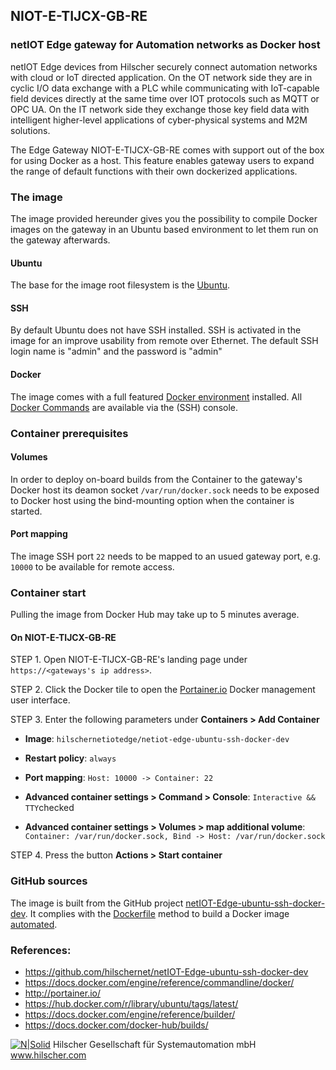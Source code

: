 ## NIOT-E-TIJCX-GB-RE
### netIOT Edge gateway for Automation networks as Docker host

netIOT Edge devices from Hilscher securely connect automation networks with cloud or IoT directed application. On the OT network side they are in cyclic I/O data exchange with a PLC while communicating with IoT-capable field devices directly at the same time over IOT protocols such as MQTT or OPC UA. On the IT network side they exchange those key field data with intelligent higher-level applications of cyber-physical systems and M2M solutions.

The Edge Gateway NIOT-E-TIJCX-GB-RE comes with support out of the box for using Docker as a host. This feature enables gateway users to expand the range of default functions with their own dockerized applications. 

### The image

The image provided hereunder gives you the possibility to compile Docker images on the gateway in an Ubuntu based environment to let them run on the gateway afterwards.

#### Ubuntu

The base for the image root filesystem is the [Ubuntu](https://hub.docker.com/r/library/ubuntu/tags/latest/).

#### SSH 

By default Ubuntu does not have SSH installed. SSH is activated in the image for an improve usability from remote over Ethernet. The default SSH login name is "admin" and the password is "admin"

#### Docker

The image comes with a full featured [Docker environment](https://www.docker.com/) installed. All [Docker Commands](https://docs.docker.com/engine/reference/commandline/docker/) are available via the (SSH) console. 

### Container prerequisites
#### Volumes

In order to deploy on-board builds from the Container to the gateway's Docker host its deamon socket `/var/run/docker.sock` needs to be exposed to Docker host using the bind-mounting option when the container is started.

#### Port mapping

The image SSH port `22` needs to be mapped to an usued gateway port, e.g. `10000` to be available for remote access.

### Container start

Pulling the image from Docker Hub may take up to 5 minutes average. 

#### On NIOT-E-TIJCX-GB-RE

STEP 1. Open NIOT-E-TIJCX-GB-RE's landing page under `https://<gateways's ip address>`. 

STEP 2. Click the Docker tile to open the [Portainer.io](http://portainer.io/) Docker management user interface. 

STEP 3. Enter the following parameters under **Containers > Add Container**

* **Image**: `hilschernetiotedge/netiot-edge-ubuntu-ssh-docker-dev`

* **Restart policy**: `always`

* **Port mapping**: `Host: 10000 -> Container: 22`

* **Advanced container settings > Command > Console**: `Interactive && TTY`checked

* **Advanced container settings > Volumes > map additional volume**: `Container: /var/run/docker.sock, Bind -> Host: /var/run/docker.sock `

STEP 4. Press the button **Actions > Start container**

### GitHub sources
The image is built from the GitHub project [netIOT-Edge-ubuntu-ssh-docker-dev](https://github.com/Hilscher/netIOT-Edge-ubuntu-ssh-docker-dev). It complies with the [Dockerfile](https://docs.docker.com/engine/reference/builder/) method to build a Docker image [automated](https://docs.docker.com/docker-hub/builds/). 


### References:

* https://github.com/hilschernet/netIOT-Edge-ubuntu-ssh-docker-dev
* https://docs.docker.com/engine/reference/commandline/docker/
* http://portainer.io/
* https://hub.docker.com/r/library/ubuntu/tags/latest/
* https://docs.docker.com/engine/reference/builder/
* https://docs.docker.com/docker-hub/builds/
    
[![N|Solid](http://www.hilscher.com/fileadmin/templates/doctima_2013/resources/Images/logo_hilscher.png)](http://www.hilscher.com)  Hilscher Gesellschaft für Systemautomation mbH  www.hilscher.com

